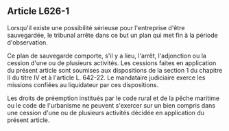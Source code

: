 Article L626-1
----
Lorsqu'il existe une possibilité sérieuse pour l'entreprise d'être sauvegardée,
le tribunal arrête dans ce but un plan qui met fin à la période d'observation.

Ce plan de sauvegarde comporte, s'il y a lieu, l'arrêt, l'adjonction ou la
cession d'une ou de plusieurs activités. Les cessions faites en application du
présent article sont soumises aux dispositions de la section 1 du chapitre II du
titre IV et à l'article L. 642-22. Le mandataire judiciaire exerce les missions
confiées au liquidateur par ces dispositions.

Les droits de préemption institués par le code rural et de la pêche maritime ou
le code de l'urbanisme ne peuvent s'exercer sur un bien compris dans une cession
d'une ou de plusieurs activités décidée en application du présent article.
